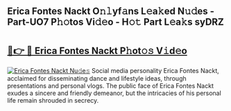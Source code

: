 ## Erica Fontes Nackt O𝚗𝚕yf𝚊ns L𝚎a𝚔ed N𝚞𝚍es - Part-UO7 P𝚑𝚘tos Vi𝚍𝚎o - H𝚘𝚝 Part L𝚎a𝚔s syDRZ

# <h2><a href="http://kf6kev.oniu.top/?m=Erica+Fontes+Nackt">🔗👉 🔴 Erica Fontes Nackt P𝚑ot𝚘𝚜 V𝚒d𝚎o</a></h2>

[![Erica Fontes Nackt Nu𝚍e𝚜](https://i.imgur.com/0qMVB7G.gif)](http://kf6kev.oniu.top/?m=Erica+Fontes+Nackt)
Social media personality Erica Fontes Nackt, acclaimed for disseminating dance and lifestyle ideas, through presentations and personal vlogs. The public face of Erica Fontes Nackt exudes a sincere and friendly demeanor, but the intricacies of his personal life remain shrouded in secrecy.  
